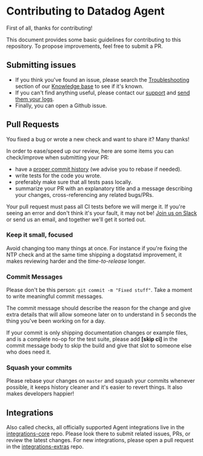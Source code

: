 # Contributing to Datadog Agent

First of all, thanks for contributing!

This document provides some basic guidelines for contributing to this repository.
To propose improvements, feel free to submit a PR.

## Submitting issues

  * If you think you've found an issue, please search the [Troubleshooting][troubleshooting]
    section of our [Knowledge base][kb] to see if it's known.
  * If you can't find anything useful, please contact our [support][support] and
    [send them your logs][flare].
  * Finally, you can open a Github issue.

## Pull Requests

You fixed a bug or wrote a new check and want to share it? Many thanks!

In order to ease/speed up our review, here are some items you can check/improve
when submitting your PR:

  * have a [proper commit history](#commits) (we advise you to rebase if needed).
  * write tests for the code you wrote.
  * preferably make sure that all tests pass locally.
  * summarize your PR with an explanatory title and a message describing your
    changes, cross-referencing any related bugs/PRs.

Your pull request must pass all CI tests before we will merge it. If you're seeing
an error and don't think it's your fault, it may not be! [Join us on Slack][slack]
or send  us an email, and together we'll get it sorted out.

### Keep it small, focused

Avoid changing too many things at once. For instance if you're fixing the NTP
check and at the same time shipping a dogstatsd improvement, it makes reviewing
harder and the _time-to-release_ longer.

### Commit Messages

Please don't be this person: `git commit -m "Fixed stuff"`. Take a moment to
write meaningful commit messages.

The commit message should describe the reason for the change and give extra details
that will allow someone later on to understand in 5 seconds the thing you've been
working on for a day.

If your commit is only shipping documentation changes or example files, and is a
complete no-op for the test suite, please add **[skip ci]** in the commit message
body to skip the build and give that slot to someone else who does need it.

### Squash your commits

Please rebase your changes on `master` and  squash your commits whenever possible,
it keeps history cleaner and it's easier to revert things. It also makes developers
happier!

## Integrations

Also called checks, all officially supported Agent integrations live in the
[integrations-core][core] repo. Please look there to submit related issues, PRs,
or review the latest changes. For new integrations, please open a pull request
in the [integrations-extras][extras] repo.


[troubleshooting]: https://datadog.zendesk.com/hc/en-us/sections/200766955-Troubleshooting
[kb]: https://datadog.zendesk.com/hc/en-us
[support]: http://docs.datadoghq.com/help/
[flare]: https://github.com/DataDog/dd-agent/wiki/Send-logs-to-support
[extras]: https://github.com/DataDog/integrations-extras
[core]: https://github.com/DataDog/integrations-core
[slack]: http://datadoghq.slack.com